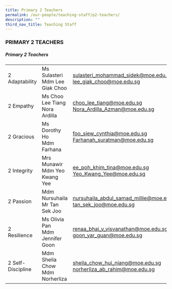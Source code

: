 ```yaml
---
title: Primary 2 Teachers
permalink: /our-people/teaching-staff/p2-teachers/
description: ""
third_nav_title: Teaching Staff
---
```

### PRIMARY 2 TEACHERS

##### Primary 2 Teachers

|  	|  	|  	|
|---	|---	|---	|
| 2 Adaptability 	| Ms Sulasteri<br>Mdm Lee Giak Choo  	| [sulasteri\_mohammad\_sidek@moe.edu.sg](mailto:sulasteri_mohammad_sidek@moe.edu.sg)<br>[lee\_giak\_choo@moe.edu.sg](mailto:lee_giak_choo@moe.edu.sg) 	|
| 2 Empathy 	| Ms Choo Lee Tiang<br>Nora Ardilla 	| [choo\_lee\_tiang@moe.edu.sg](mailto:choo_lee_tiang@moe.edu.sg)   <br>[Nora_Ardilla_Azman@moe.edu.sg](mailto:Nora_Ardilla_Azman@moe.edu.sg)	|
| 2 Gracious 	| Ms Dorothy Ho<br>Mdm Farhana 	| [foo\_siew\_cynthia@moe.edu.sg](mailto:foo_siew_cynthia@moe.edu.sg)<br>[Farhanah\_suratman@moe.edu.sg](mailto:Farhanah_Suratman@moe.edu.sg) 	|
| 2 Integrity 	| Mrs Munawir<br>Mdm Yeo Kwang Yee 	| [ee\_poh\_khim\_tina@moe.edu.sg](mailto:ee_poh_khim_tina@moe.edu.sg)  <br>[Yeo\_Kwang\_Yee@moe.edu.sg](mailto:Yeo_Kwang_Yee@moe.edu.sg)	|
| 2 Passion 	| Mdm Nursuhaila<br>Mr Tan Sek Joo 	| [nursuhaila\_abdul\_samad\_millie@moe.edu.sg](mailto:nursuhaila_abdul_samad@moe.edu.sg) <br>[tan\_sek\_joo@moe.edu.sg](mailto:tan_sek_joo@moe.edu.sg)	|
| 2 Resilience 	| Ms Olivia Pan<br>Mdm Jennifer Goon	| [renaa\_bhai\_v\_visvanathan@moe.edu.sg](mailto:renaa_bhai_v_visvanathan@moe.edu.sg)<br>[goon\_yar\_guan@moe.edu.sg](mailto:goon_yar_guan@moe.gov.sg)	|
| 2 Self-Discipline 	| Mdm Sheila Chow<br>Mdm Norherliza| [sheila\_chow\_hui_niang@moe.edu.sg](mailto:sheila_chow_hui_niang@moe.edu.sg) <br>[norherliza\_ab_rahim@moe.edu.sg](mailto:norherliza_ab_rahim@moe.edu.sg)